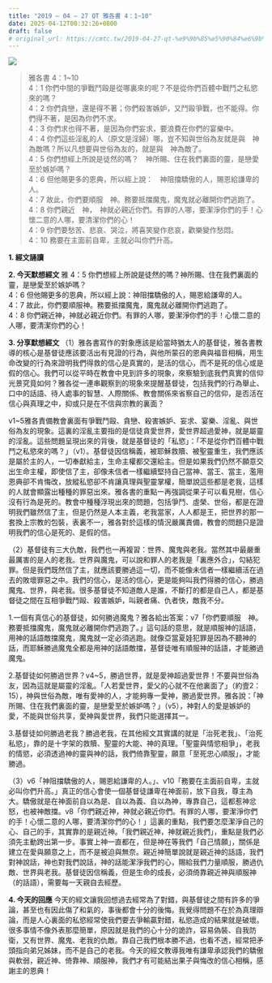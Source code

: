 ```yaml
---
title: "2019 – 04 – 27 QT 雅各書 4：1~10"
date: 2025-04-12T00:32:26+0800
draft: false
# original_url: https://cmtc.tw/2019-04-27-qt-%e9%9b%85%e5%90%84%e6%9b%b8-4%ef%bc%9a110
---
```


![](/images/qt.jpg)
> 雅各書 4：1\~10  
> 4：1 你們中間的爭戰鬥毆是從哪裏來的呢？不是從你們百體中戰鬥之私慾來的嗎？  
> 4：2 你們貪戀，還是得不著；你們殺害嫉妒，又鬥毆爭戰，也不能得。你們得不著，是因為你們不求。  
> 4：3 你們求也得不著，是因為你們妄求，要浪費在你們的宴樂中。  
> 4：4 你們這些淫亂的人（原文是淫婦）哪，豈不知與世俗為友就是與　神為敵嗎？所以凡想要與世俗為友的，就是與　神為敵了。  
> 4：5 你們想經上所說是徒然的嗎？　神所賜、住在我們裏面的靈，是戀愛至於嫉妒嗎？  
> 4：6 但他賜更多的恩典，所以經上說：　神阻擋驕傲的人，賜恩給謙卑的人。  
> 4：7 故此，你們要順服　神。務要抵擋魔鬼，魔鬼就必離開你們逃跑了。  
> 4：8 你們親近　神，　神就必親近你們。有罪的人哪，要潔淨你們的手！心懷二意的人哪，要清潔你們的心！  
> 4：9 你們要愁苦、悲哀、哭泣，將喜笑變作悲哀，歡樂變作愁悶。  
> 4：10 務要在主面前自卑，主就必叫你們升高。

**1. 經文誦讀**

**2.  今天默想經文**
雅 4：5 你們想經上所說是徒然的嗎？神所賜、住在我們裏面的靈，是戀愛至於嫉妒嗎？  
4：6 但他賜更多的恩典，所以經上說：神阻擋驕傲的人，賜恩給謙卑的人。  
4：7 故此，你們要順服神。務要抵擋魔鬼，魔鬼就必離開你們逃跑了。  
4：8 你們親近神，神就必親近你們。有罪的人哪，要潔淨你們的手！心懷二意的人哪，要清潔你們的心！

**3. 分享默想經文**
（1）雅各書寫作的對象應該是給當時猶太人的基督徒，雅各書教導的核心是基督徒應該要活出有見證的行為，與他所蒙召的恩典與福音相稱，用生命改變的行為來證明我們得救的信心是真實的，是活的信心，而不是死的信心或是假的信心。我們可以從平時在教會中見到許多的現象，來察驗到底我們真實的信仰光景究竟如何？雅各從一連串觀察到的現象來提醒基督徒，包括我們的行為舉止、口中的話語、待人處事的智慧、人際關係、教會關係來省察自己的信仰，是否活在信心與真理之中，抑或只是在不信與宗教的裏面？

v1\~5雅各責備教會裏面有爭戰鬥毆、貪戀、殺害嫉妒、妄求、宴樂、淫亂、與世俗為友的現象。這裏的淫亂主要指的是信徒貪愛世界，愛世界超過愛神，就是屬靈的淫亂。這些問題呈現出來的背後，就是基督徒的「私慾」：「不是從你們百體中戰鬥之私慾來的嗎？」（v1）。基督徒因信稱義，被耶穌救贖、被聖靈重生，我們應該是屬於主的人，一切奉獻給主，生命主權都交還給主。但是如果我們仍然不願意交出生命主權，即使信了主，卻像未信者一樣繼續堅持自己當神、當王、當主，濫用恩典卻不肯悔改，放縱私慾卻不肯讓真理與聖靈掌權，簡單說這些都是老我，這樣的人就會顯露出種種的罪惡出來。雅各書的重點一再強調從果子可以看見樹，信心沒有行為是死的。教會中種種浮現出來的問題，包括爭鬥、虛榮、世俗，都是在證明我們雖然信了主，但是仍然是人本主義，老我當家，人人都是王，把世界的那一套換上宗教的包裝，表裏不一，雅各對於這樣的情況嚴厲責備，教會的問題只是證明我們的信心是死的、是假的信。

（2）基督徒有三大仇敵，我們也一再複習：世界、魔鬼與老我。當然其中最嚴重最厲害的是人的老我。世界與魔鬼，可以說和罪人的老我是「裏應外合」，勾結犯罪。但是我們既然信了主，就應該要勝過這一切，而不能像未信者一樣繼續活在過去的敗壞罪惡之中。我們的信心，是活的信心，更是能夠叫我們得勝的信心，勝過魔鬼、世界，與老我。很多基督徒不知道敵人是誰，不斷打的都是自己人，都是基督徒之間在互相爭戰鬥毆、殺害嫉妒，叫親者痛、仇者快，敵我不分。

1.一個有真信心的基督徒，如何勝過魔鬼？雅各給出答案：v7「你們要順服　神。務要抵擋魔鬼，魔鬼就必離開你們逃跑了。」這句話的意思，就是順服神的話語，用神的話語敵擋魔鬼，魔鬼就一定必須逃跑。就像亞當夏娃犯罪是因為不聽神的話，而耶穌勝過魔鬼全都是用神的話語敵擋，基督徒唯有順服神的話語，才能勝過魔鬼。

2.基督徒如何勝過世界？v4\~5，勝過世界，就是愛神超過愛世界！不要與世俗為友，因為這就是屬靈的淫亂。「人若愛世界，愛父的心就不在他裏面了」（約壹2：15），神與世俗為敵，唯有愛神的人，才能夠專一愛神，勝過愛世界。雅各說：「神所賜、住在我們裏面的靈，是戀愛至於嫉妒嗎？」（v5），神對人的愛是嫉妒的愛，不能與世俗共享，愛神與愛世界，我們只能選擇其一。

3.基督徒如何勝過老我？勝過老我，在其他經文其實講的就是「治死老我」、「治死私慾」，靠的是十字架的救贖、聖靈的大能、神的真理。「聖靈與情慾相爭」，老我的情慾，必須透過神的靈與神的話，我們倚靠聖靈，願意「至死忠心順服」，才能勝過。

（3）v6「神阻擋驕傲的人，賜恩給謙卑的人。」、v10「務要在主面前自卑，主就必叫你們升高。」真正的信心會使一個基督徒謙卑在神面前，放下自我，尊主為大。驕傲就是在神面前自以為是、自以為義、自以為神，專靠自己，這都惹神忿怒，也被神敵擋。v8「你們親近神，神就必親近你們。有罪的人哪，要潔淨你們的手！心懷二意的人哪，要清潔你們的心！」這裏的重點，我們要怎麼潔淨自己的心、自己的手，其實靠的是親近神。「我們親近神，神就親近我們」，重點是我們必須先主動跨出第一步。事實上神一直都在，但是神在等我們「自己情願」，關係是建立在愛與願意之上，而不是被迫與無奈。親近神簡單說就是親近神的話語，我們對神說話，神也對我們說話，神的話能潔淨我們的心，賜給我們力量順服，勝過仇敵、世界與老我。基督徒因信稱義，但是生命的成長，必須倚靠親近神與順服神（的話語），需要每一天親自去經歷。

**4. 今天的回應**
今天的經文讓我回想過去經常為了對錯，與基督徒之間有許多的爭論，甚至也有因此傷了和氣的，事後都會十分的後悔。我覺得問題不在於為真理辯論，而是人心裏面的私慾經常使我們要去爭輸贏對錯，私慾造成的結果就是破壞。很多事情不像外表那麼簡單，原因就是我們的心十分的詭詐，容易偽裝、自我防衛，又有世界、魔鬼、老我的仇敵。靠自己我們根本勝不過，也看不透，經常把矛頭指向弟兄姊妹，而不是自己的老我。今天的經文教導我唯有謙卑承認我們的驕傲與軟弱，親近神、倚靠神、順服神，我們才有可能結出果子與悔改的信心相稱，感謝主的恩典！
